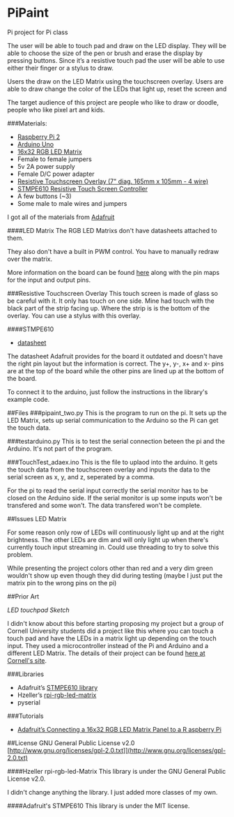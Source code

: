 # PiPaint
Pi project for Pi class

The user will be able to touch pad and draw on the LED display. They will be able to choose the size of the pen or brush and erase the display by pressing buttons. Since it’s a resistive touch pad the user will be able to use either their finger or a stylus to draw.

Users the draw on the LED Matrix using the touchscreen overlay.
Users are able to draw change the color of the LEDs that light up, reset the screen and 

The target audience of this project are people who like to draw or doodle, people who like pixel art and kids.

###Materials:
- [Raspberry Pi 2](https://www.adafruit.com/products/2358)
- [Arduino Uno](https://www.adafruit.com/products/50)
- [16x32 RGB LED Matrix](https://www.adafruit.com/product/420)
- Female to female jumpers
- 5v 2A power supply
- Female D/C power adapter
- [Resistive Touchscreen Overlay (7" diag. 165mm x 105mm - 4 wire)](https://www.adafruit.com/products/1676)
- [STMPE610 Resistive Touch Screen Controller](https://www.adafruit.com/products/1571)
- A few buttons (~3)
- Some male to male wires and jumpers


I got all of the materials from [Adafruit](https://www.adafruit.com/)

####LED Matrix
The RGB LED Matrixs don't have datasheets attached to them.

They also don't have a built in PWM control. You have to manually redraw over the matrix.

More information on the board can be found [here](https://learn.adafruit.com/32x16-32x32-rgb-led-matrix?view=all) along with the pin maps for the input and output pins.

###Resistive Touchscreen Overlay
This touch screen is made of glass so be careful with it. It only has touch on one side. Mine had touch with the black part of the strip facing up. Where the strip is is the bottom of the overlay. You can use a stylus with this overlay.

####STMPE610
+ [datasheet](http://www.adafruit.com/datasheets/STMPE610.pdf)

The datasheet Adafruit provides for the board it outdated and doesn't have the right pin layout but the information is correct. The y+, y-, x+ and x- pins are at the top of the board while the other pins are lined up at the bottom of the board. 

To connect it to the arduino, just follow the instructions in the library's example code.

##Files
###pipaint_two.py
This is the program to run on the pi. It sets up the LED Matrix, sets up serial communication to the Arduino so the Pi can get the touch data. 

###testarduino.py
This is to test the serial connection beteen the pi and the Arduino. It's not part of the program.

###TouchTest_adaex.ino
This is the file to uplaod into the arduino. It gets the touch data from the touchscreen overlay and inputs the data to the serial screen as x, y, and z, seperated by a comma.

For the pi to read the serial input correctly the serial monitor has to be closed on the Arduino side. If the serial monitor is up some inputs won't be transfered and some won't. The data transfered won't be complete.

##Issues
LED Matrix

For some reason only row of LEDs will continuously light up and at the right brightness. The other LEDs are dim and will only light up when there's currently touch input streaming in. Could use threading to try to solve this problem.

While presenting the project colors other than red and a very dim green wouldn't show up even though they did during testing (maybe I just put the matrix pin to the wrong pins on the pi)

##Prior Art

*LED touchpad Sketch*

I didn't know about this before starting proposing my project but a group of Cornell University students did a project like this where you can touch a touch pad and have the LEDs in a matrix light up depending on the touch input. They used a microcontroller instead of the Pi and Arduino and a different LED Matrix. The details of their project can be found [here at Cornell's site](http://people.ece.cornell.edu/land/courses/ece4760/FinalProjects/f2014/qw77_yq83_zm84/qw77_yq83_zm84/index.html).

###Libraries
+ Adafruit’s [STMPE610 library](https://github.com/adafruit/Adafruit_STMPE610)
+ Hzeller’s [rpi-rgb-led-matrix](https://github.com/hzeller/rpi-rgb-led-matrix/)
+ pyserial

###Tutorials
+ [Adafruit’s Connecting a 16x32 RGB LED Matrix Panel to a R  aspberry Pi](https://learn.adafruit.com/connecting-a-16x32-rgb-led-matrix-panel-to-a-raspberry-pi?view=all)

##License
GNU General Public License v2.0
[http://www.gnu.org/licenses/gpl-2.0.txt]](http://www.gnu.org/licenses/gpl-2.0.txt)

####Hzeller rpi-rgb-led-Matrix
This library is under the GNU General Public License v2.0.

I didn't change anything the library. I just added more classes of my own.

####Adafruit's STMPE610
This library is under the MIT license.

